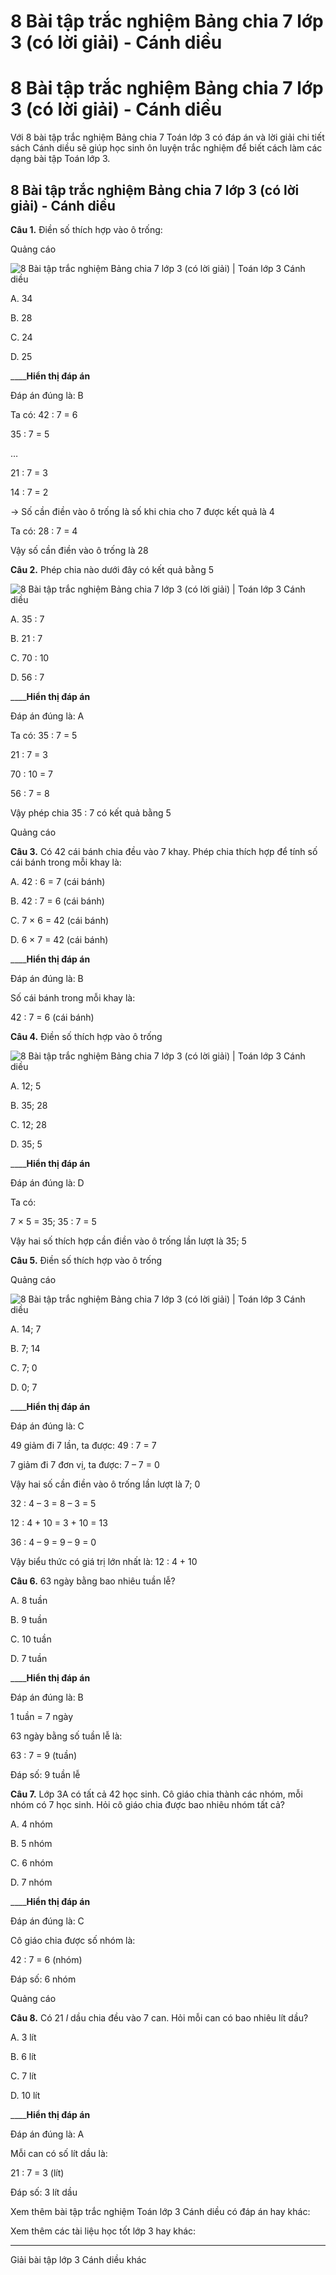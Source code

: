 # 8 Bài tập trắc nghiệm Bảng chia 7 lớp 3 (có lời giải) - Cánh diều

# 8 Bài tập trắc nghiệm Bảng chia 7 lớp 3 (có lời giải) - Cánh diều

Với 8 bài tập trắc nghiệm Bảng chia 7 Toán lớp 3 có đáp án và lời giải chi tiết sách Cánh diều sẽ giúp học sinh ôn luyện trắc nghiệm để biết cách làm các dạng bài tập Toán lớp 3.

## 8 Bài tập trắc nghiệm Bảng chia 7 lớp 3 (có lời giải) - Cánh diều

**Câu 1.** Điền số thích hợp vào ô trống:

Quảng cáo

![8 Bài tập trắc nghiệm Bảng chia 7 lớp 3 \(có lời giải\) | Toán lớp 3 Cánh diều](https://vietjack.com/toan-3-cd/images/trac-nghiem-bang-chia-7.PNG)

A. 34

B. 28

C. 24

D. 25

____**Hiển thị đáp án**

Đáp án đúng là: B

Ta có: 42 : 7 = 6

35 : 7 = 5

…

21 : 7 = 3

14 : 7 = 2

→ Số cần điền vào ô trống là số khi chia cho 7 được kết quả là 4

Ta có: 28 : 7 = 4

Vậy số cần điền vào ô trống là 28

**Câu 2.** Phép chia nào dưới đây có kết quả bằng 5

![8 Bài tập trắc nghiệm Bảng chia 7 lớp 3 \(có lời giải\) | Toán lớp 3 Cánh diều](https://vietjack.com/toan-3-cd/images/trac-nghiem-bang-chia-7-a.PNG)

A. 35 : 7

B. 21 : 7

C. 70 : 10

D. 56 : 7

____**Hiển thị đáp án**

Đáp án đúng là: A

Ta có: 35 : 7 = 5

21 : 7 = 3

70 : 10 = 7

56 : 7 = 8

Vậy phép chia 35 : 7 có kết quả bằng 5

Quảng cáo

**Câu 3.** Có 42 cái bánh chia đều vào 7 khay. Phép chia thích hợp để tính số cái bánh trong mỗi khay là:

A. 42 : 6 = 7 (cái bánh)

B. 42 : 7 = 6 (cái bánh)

C. 7 × 6 = 42 (cái bánh)

D. 6 × 7 = 42 (cái bánh)

____**Hiển thị đáp án**

Đáp án đúng là: B

Số cái bánh trong mỗi khay là:

42 : 7 = 6 (cái bánh)

**Câu 4.** Điền số thích hợp vào ô trống

![8 Bài tập trắc nghiệm Bảng chia 7 lớp 3 \(có lời giải\) | Toán lớp 3 Cánh diều](https://vietjack.com/toan-3-cd/images/trac-nghiem-bang-chia-7-1.PNG)

A. 12; 5

B. 35; 28

C. 12; 28

D. 35; 5

____**Hiển thị đáp án**

Đáp án đúng là: D

Ta có: 

7 × 5 = 35; 35 : 7 = 5

Vậy hai số thích hợp cần điền vào ô trống lần lượt là 35; 5

**Câu 5.** Điền số thích hợp vào ô trống

Quảng cáo

![8 Bài tập trắc nghiệm Bảng chia 7 lớp 3 \(có lời giải\) | Toán lớp 3 Cánh diều](https://vietjack.com/toan-3-cd/images/trac-nghiem-bang-chia-7-1a.PNG)

A. 14; 7

B. 7; 14

C. 7; 0

D. 0; 7

____**Hiển thị đáp án**

Đáp án đúng là: C

49 giảm đi 7 lần, ta được: 49 : 7 = 7

7 giảm đi 7 đơn vị, ta được: 7 – 7 = 0

Vậy hai số cần điền vào ô trống lần lượt là 7; 0

32 : 4 – 3 = 8 – 3 = 5 

12 : 4 + 10 = 3 + 10 = 13

36 : 4 – 9 = 9 – 9 = 0

Vậy biểu thức có giá trị lớn nhất là: 12 : 4 + 10

**Câu 6.** 63 ngày bằng bao nhiêu tuần lễ?

A. 8 tuần

B. 9 tuần

C. 10 tuần

D. 7 tuần

____**Hiển thị đáp án**

Đáp án đúng là: B

1 tuần = 7 ngày

63 ngày bằng số tuần lễ là:

63 : 7 = 9 (tuần)

Đáp số: 9 tuần lễ

**Câu 7.** Lớp 3A có tất cả 42 học sinh. Cô giáo chia thành các nhóm, mỗi nhóm có 7 học sinh. Hỏi cô giáo chia được bao nhiêu nhóm tất cả?

A. 4 nhóm

B. 5 nhóm

C. 6 nhóm

D. 7 nhóm

____**Hiển thị đáp án**

Đáp án đúng là: C

Cô giáo chia được số nhóm là:

42 : 7 = 6 (nhóm)

Đáp số: 6 nhóm

Quảng cáo

**Câu 8.** Có 21 _l_ dầu chia đều vào 7 can. Hỏi mỗi can có bao nhiêu lít dầu?

A. 3 lít

B. 6 lít

C. 7 lít

D. 10 lít

____**Hiển thị đáp án**

Đáp án đúng là: A

Mỗi can có số lít dầu là:

21 : 7 = 3 (lít)

Đáp số: 3 lít dầu

Xem thêm bài tập trắc nghiệm Toán lớp 3 Cánh diều có đáp án hay khác:

Xem thêm các tài liệu học tốt lớp 3 hay khác:

* * *

Giải bài tập lớp 3 Cánh diều khác
